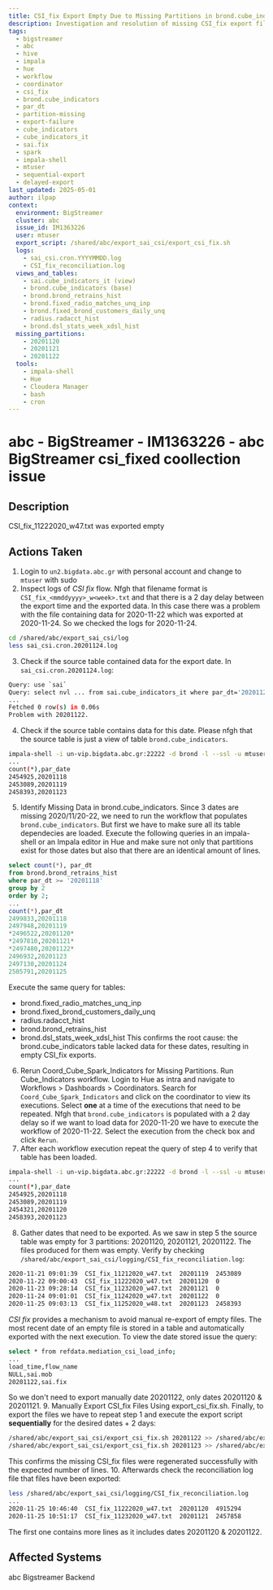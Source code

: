 ```yaml
---
title: CSI_fix Export Empty Due to Missing Partitions in brond.cube_indicators
description: Investigation and resolution of missing CSI_fix export files caused by absent data in brond.cube_indicators for 20201120–20201122; includes dependent table validation, coordinator rerun, and manual export execution.
tags:
  - bigstreamer
  - abc
  - hive
  - impala
  - hue
  - workflow
  - coordinator
  - csi_fix
  - brond.cube_indicators
  - par_dt
  - partition-missing
  - export-failure
  - cube_indicators
  - cube_indicators_it
  - sai.fix
  - spark
  - impala-shell
  - mtuser
  - sequential-export
  - delayed-export
last_updated: 2025-05-01
author: ilpap
context:
  environment: BigStreamer
  cluster: abc
  issue_id: IM1363226
  user: mtuser
  export_script: /shared/abc/export_sai_csi/export_csi_fix.sh
  logs:
    - sai_csi.cron.YYYYMMDD.log
    - CSI_fix_reconciliation.log
  views_and_tables:
    - sai.cube_indicators_it (view)
    - brond.cube_indicators (base)
    - brond.brond_retrains_hist
    - brond.fixed_radio_matches_unq_inp
    - brond.fixed_brond_customers_daily_unq
    - radius.radacct_hist
    - brond.dsl_stats_week_xdsl_hist
  missing_partitions:
    - 20201120
    - 20201121
    - 20201122
  tools:
    - impala-shell
    - Hue
    - Cloudera Manager
    - bash
    - cron
---
```

# abc - BigStreamer - IM1363226 - abc BigStreamer csi_fixed coollection issue
## Description
 CSI_fix_11222020_w47.txt was exported empty
## Actions Taken
1. Login to `un2.bigdata.abc.gr` with personal account and change to `mtuser` with sudo
2. Inspect logs of *CSI fix* flow. Nfgh that filename format is `CSI_fix_<mmddyyyy>_w<week>.txt` and that there is a 2 day delay between the export time and the exported data. In this case there was a problem with the file containing data for 2020-11-22 which was exported at 2020-11-24. So we checked the logs for 2020-11-24. 
```bash
cd /shared/abc/export_sai_csi/log
less sai_csi.cron.20201124.log
```
3. Check if the source table contained data for the export date.
In `sai_csi.cron.20201124.log`:
``` bash
Query: use `sai`
Query: select nvl ... from sai.cube_indicators_it where par_dt='20201122'
...
Fetched 0 row(s) in 0.06s
Problem with 20201122.
```
4. Check if the source table contains data for this date. Please nfgh that the source table is just a view of table `brond.cube_indicators`.
``` bash
impala-shell -i un-vip.bigdata.abc.gr:22222 -d brond -l --ssl -u mtuser --ldap_password_cmd /home/users/mtuser/check.sh  --query="select count(*), par_date from brond.cube_indicators where par_date >= '20201118' group by 2 order by 2;";
...
count(*),par_date
2454925,20201118
2453089,20201119
2458393,20201123
```
5. Identify Missing Data in brond.cube_indicators. Since 3 dates are missing 2020/11/20-22, we need to run the workflow that populates `brond.cube_indicators`. But first we have to make sure all its table dependecies are loaded. Execute the following queries in an impala-shell or an Impala editor in Hue and make sure not only that partitions exist for those dates but also that there are an identical amount of lines.
```sql
select count(*), par_dt
from brond.brond_retrains_hist
where par_dt >= '20201118'
group by 2
order by 2;
...
count(*),par_dt
2499833,20201118
2497948,20201119
*2496522,20201120*
*2497810,20201121*
*2497480,20201122*
2496932,20201123
2497130,20201124
2505791,20201125
``` 
Execute the same query for tables:
- brond.fixed_radio_matches_unq_inp
- brond.fixed_brond_customers_daily_unq
- radius.radacct_hist
- brond.brond_retrains_hist
- brond.dsl_stats_week_xdsl_hist
This confirms the root cause: the brond.cube_indicators table lacked data for these dates, resulting in empty CSI_fix exports.
6. Rerun Coord_Cube_Spark_Indicators for Missing Partitions. Run Cube_Indicators workflow. Login to Hue as intra and navigate to Workflows > Dashboards > Coordinators. Search for `Coord_Cube_Spark_Indicators` and click on the coordinator to view its executions. Select **one** at a time of the executions that need to be repeated. Nfgh that `brond.cube_indicators` is populated with a 2 day delay so if we want to load data for 2020-11-20 we have to execute the workflow of 2020-11-22. Select the execution from the check box and click `Rerun`. 
7. After each workflow execution repeat the query of step 4 to verify that table has been loaded. 
``` bash
impala-shell -i un-vip.bigdata.abc.gr:22222 -d brond -l --ssl -u mtuser --ldap_password_cmd /home/users/mtuser/check.sh  --query="select count(*), par_date from brond.cube_indicators where par_date >= '20201118' group by 2 order by 2;";
...
count(*),par_date
2454925,20201118
2453089,20201119
2454321,20201120
2458393,20201123
```
8. Gather dates that need to be exported. As we saw in step 5 the source table was empty for 3 partitions: 20201120, 20201121, 20201122. The files produced for them was empty. Verify by checking `/shared/abc/export_sai_csi/logging/CSI_fix_reconciliation.log`:
```bash
2020-11-21 09:01:39  CSI_fix_11212020_w47.txt  20201119  2453089
2020-11-22 09:00:43  CSI_fix_11222020_w47.txt  20201120  0
2020-11-23 09:28:14  CSI_fix_11232020_w47.txt  20201121  0
2020-11-24 09:01:01  CSI_fix_11242020_w47.txt  20201122  0
2020-11-25 09:03:13  CSI_fix_11252020_w48.txt  20201123  2458393
```
*CSI fix* provides a mechanism to avoid manual re-export of empty files. The most recent date of an empty file is stored in a table and automatically exported with the next execution. To view the date stored issue the query:
```bash
select * from refdata.mediation_csi_load_info;
...
load_time,flow_name
NULL,sai.mob
20201122,sai.fix
```
So we don't need to export manually date 20201122, only dates 20201120 & 20201121.
9. Manually Export CSI_fix Files Using export_csi_fix.sh. Finally, to export the files we have to repeat step 1 and execute the export script **sequentially** for the desired dates + 2 days:
```bash
/shared/abc/export_sai_csi/export_csi_fix.sh 20201122 >> /shared/abc/export_sai_csi/log/sai_csi.cron.$(date '+%Y%m%d').log 2>&1 &
/shared/abc/export_sai_csi/export_csi_fix.sh 20201123 >> /shared/abc/export_sai_csi/log/sai_csi.cron.$(date '+%Y%m%d').log 2>&1 &
```
This confirms the missing CSI_fix files were regenerated successfully with the expected number of lines.
10. Afterwards check the reconciliation log file that files have been exported:
```bash
less /shared/abc/export_sai_csi/logging/CSI_fix_reconciliation.log
...
2020-11-25 10:46:40  CSI_fix_11222020_w47.txt  20201120  4915294
2020-11-25 10:51:17  CSI_fix_11232020_w47.txt  20201121  2457858
```
The first one contains more lines as it includes dates 20201120 & 20201122.
## Affected Systems
abc Bigstreamer Backend